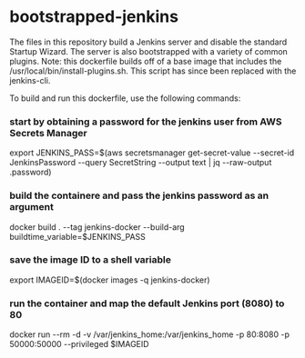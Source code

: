 # bootstrapped-jenkins

The files in this repository build a Jenkins server and disable the standard Startup Wizard. The server is also bootstrapped with a variety of common plugins. Note: this dockerfile builds off of a base image that includes the /usr/local/bin/install-plugins.sh. This script has since been replaced with the jenkins-cli.

To build and run this dockerfile, use the following commands:

### start by obtaining a password for the jenkins user from AWS Secrets Manager
export JENKINS_PASS=$(aws secretsmanager get-secret-value --secret-id JenkinsPassword --query SecretString --output text | jq --raw-output .password) 
### build the containere and pass the jenkins password as an argument
docker build . --tag jenkins-docker --build-arg buildtime_variable=$JENKINS_PASS
### save the image ID to a shell variable
export IMAGEID=$(docker images -q jenkins-docker)
### run the container and map the default Jenkins port (8080) to 80
docker run --rm -d -v /var/jenkins_home:/var/jenkins_home -p 80:8080 -p 50000:50000 --privileged $IMAGEID
